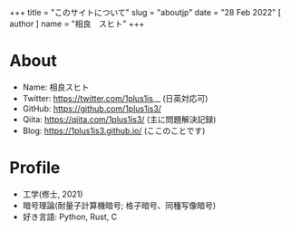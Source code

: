 +++
title = "このサイトについて"
slug = "aboutjp"
date = "28 Feb 2022"
[ author ]
name = "相良　スヒト"
+++

# About
* Name: 相良スヒト
* Twitter: https://twitter.com/1plus1is__ (日英対応可)
* GitHub: https://github.com/1plus1is3/
* Qiita: https://qiita.com/1plus1is3/ (主に問題解決記録)
* Blog: https://1plus1is3.github.io/ (ここのことです)

# Profile
* 工学(修士, 2021)
* 暗号理論(耐量子計算機暗号; 格子暗号、同種写像暗号)
* 好き言語: Python, Rust, C
